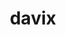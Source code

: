 ---
title: "davix"
layout: cache
categories: [package, develop]
meta: {"compilers": ["gcc@11.4.0"], "num_specs": 6, "num_specs_by_stack": {"hep": 6, "root": 6}, "oss": ["ubuntu22.04"], "platforms": ["linux"], "stacks": ["hep", "root"], "targets": ["x86_64_v3"], "versions": ["0.8.10"]}
spec_details: [{"compiler": "gcc@11.4.0", "hash": "dzb2qm7d22t7spxt7tp5hhsqanf7uxj4", "os": "ubuntu22.04", "platform": "linux", "size": "-", "stacks": ["hep", "root"], "target": "x86_64_v3", "variants": ["build_system=cmake", "build_type=Release", "cxxstd=11", "generator=make", "~ipo", "~thirdparty"], "versions": ["0.8.10"]}, {"compiler": "gcc@11.4.0", "hash": "honzlw7h7u4h2txemsg672jo5cehnsaq", "os": "ubuntu22.04", "platform": "linux", "size": "-", "stacks": ["hep", "root"], "target": "x86_64_v3", "variants": ["build_system=cmake", "build_type=Release", "cxxstd=11", "generator=make", "~ipo", "~thirdparty"], "versions": ["0.8.10"]}, {"compiler": "gcc@11.4.0", "hash": "pazoimynlokokfegst7znbvuaczckwnl", "os": "ubuntu22.04", "platform": "linux", "size": "-", "stacks": ["hep", "root"], "target": "x86_64_v3", "variants": ["build_system=cmake", "build_type=Release", "cxxstd=11", "generator=make", "~ipo", "~thirdparty"], "versions": ["0.8.10"]}, {"compiler": "gcc@11.4.0", "hash": "qrcb4nil2xebk5l2cd6vcrxc5hyjkgr6", "os": "ubuntu22.04", "platform": "linux", "size": "-", "stacks": ["hep", "root"], "target": "x86_64_v3", "variants": ["build_system=cmake", "build_type=Release", "cxxstd=11", "generator=make", "~ipo", "~thirdparty"], "versions": ["0.8.10"]}, {"compiler": "gcc@11.4.0", "hash": "t5qiycvul3jtcyl7ae4kyi2rh4vkuoga", "os": "ubuntu22.04", "platform": "linux", "size": "-", "stacks": ["hep", "root"], "target": "x86_64_v3", "variants": ["build_system=cmake", "build_type=Release", "cxxstd=11", "generator=make", "~ipo", "~thirdparty"], "versions": ["0.8.10"]}, {"compiler": "gcc@11.4.0", "hash": "xtvgjm6abg4zfqfnu43ihgfofsfoqcqz", "os": "ubuntu22.04", "platform": "linux", "size": "-", "stacks": ["hep", "root"], "target": "x86_64_v3", "variants": ["build_system=cmake", "build_type=Release", "cxxstd=11", "generator=make", "~ipo", "~thirdparty"], "versions": ["0.8.10"]}]
---